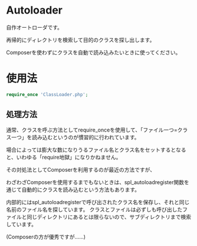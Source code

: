 # Autoloader
自作オートローダです。

再帰的にディレクトリを検索して目的のクラスを探し出します。

Composerを使わずにクラスを自動で読み込みたいときに使ってください。

# 使用法
```php
require_once 'ClassLoader.php';
```

## 処理方法
通常、クラスを呼ぶ方法としてrequire_onceを使用して、「ファイル一つ=クラス一つ」を読み込むというのが慣習的に行われています。

場合によっては膨大な数になりうるファイル名とクラス名をセットするとなると、いわゆる「require地獄」になりかねません。

その対処法としてComposerを利用するのが最近の方法ですが、

わざわざComposerを使用するまでもないときは、spl_autoloadregister関数を通じて自動的にクラスを読み込むという方法もあります。

内部的にはspl_autoloadregisterで呼び出されたクラス名を保存し、それと同じ名前のファイル名を探しています。
クラスとファイルは必ずしも呼び出したファイルと同じディレクトリにあるとは限らないので、サブディレクトリまで検索しています。

(Composerの方が優秀ですが……)

